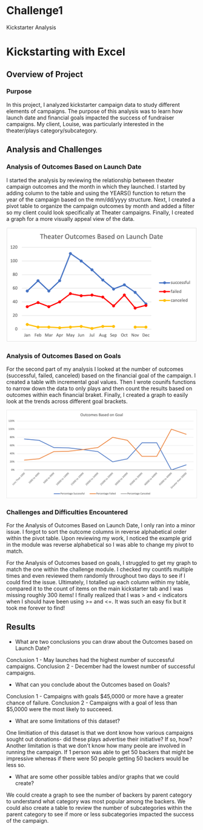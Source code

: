 # Challenge1
Kickstarter Analysis

# Kickstarting with Excel

## Overview of Project

### Purpose
In this project, I analyzed kickstarter campaign data to study different elements of campaigns. The purpose of this analysis was to learn how launch date and financial goals impacted the success of fundraiser campaigns. My client, Louise, was particularly interested in the theater/plays category/subcategory. 

## Analysis and Challenges

### Analysis of Outcomes Based on Launch Date
I started the analysis by reviewing the relationship between theater campaign outcomes and the month in which they launched. I started by adding column to the table and using the YEARS() function to return the year of the campaign based on the mm/dd/yyyy structure. Next, I created a pivot table to organize the campaign outcomes by month and added a filter so my client could look specifically at Theater campaigns. Finally, I created a graph for a more visually appeal view of the data.

![Theater Campaign Outcomes Based on Launch Date](/Resources/Theater_Outcomes_vs_Launch.png)

### Analysis of Outcomes Based on Goals
For the second part of my analysis I looked at the number of outcomes (successful, failed, canceled) based on the financial goal of the campaign. I created a table with incremental goal values. Then I wrote counifs functions to narrow down the data to only plays and then count the results based on outcomes within each financial braket. Finally, I created a graph to easily look at the trends across different goal brackets. 

![Play Campaign Outcomes Based on Financial Goal](/Resources/Outcomes_vs_Goals.png)

### Challenges and Difficulties Encountered
For the Analysis of Outcomes Based on Launch Date, I only ran into a minor issue. I forgot to sort the outcome columns in reverse alphabetical order within the pivot table. Upon reviewing my work, I noticed the example grid in the module was reverse alphabetical so I was able to change my pivot to match. 

For the Analysis of Outcomes based on goals, I struggled to get my graph to match the one within the challenge module. I checked my countifs multiple times and even reviewed them randomly throughout two days to see if I could find the issue. Ultimately, I totalled up each column within my table, compared it to the count of items on the main kickstarter tab and I was missing roughly 300 items! I finally realized that I was > and < indicators when I should have been using >= and <=. It was such an easy fix but it took me forever to find!

## Results

- What are two conclusions you can draw about the Outcomes based on Launch Date?

Conclusion 1 - May launches had the highest number of successful campaigns.
Conclusion 2 - December had the lowest number of successful campaigns.

- What can you conclude about the Outcomes based on Goals?

Conclusion 1 - Campaigns with goals $45,0000 or more have a greater chance of failure. 
Conclusion 2 - Campaigns with a goal of less than $5,0000 were the most likely to succeeed. 

- What are some limitations of this dataset?

One limitiation of this dataset is that we dont know how various campaigns sought out donations- did these plays advertise their initiative? If so, how? Another limitation is that we don't know how many peole are involved in running the campaign. If 1 person was able to get 50 backers that might be impressive whereas if there were 50 people getting 50 backers would be less so. 

- What are some other possible tables and/or graphs that we could create?

We could create a graph to see the number of backers by parent category to understand what category was most popular among the backers. We could also create a table to review the number of subcategories within the parent category to see if more or less subcategories impacted the success of the campaign. 